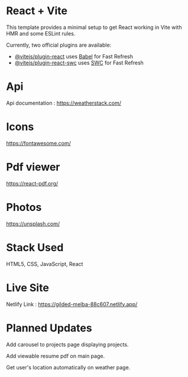 # React + Vite

This template provides a minimal setup to get React working in Vite with HMR and some ESLint rules.

Currently, two official plugins are available:

- [@vitejs/plugin-react](https://github.com/vitejs/vite-plugin-react/blob/main/packages/plugin-react/README.md) uses [Babel](https://babeljs.io/) for Fast Refresh
- [@vitejs/plugin-react-swc](https://github.com/vitejs/vite-plugin-react-swc) uses [SWC](https://swc.rs/) for Fast Refresh

# Api

Api documentation : https://weatherstack.com/



# Icons 

https://fontawesome.com/


# Pdf viewer

https://react-pdf.org/


# Photos

https://unsplash.com/


# Stack Used

HTML5, CSS, JavaScript, React

# Live Site

Netlify Link : https://gilded-melba-88c607.netlify.app/


# Planned Updates

Add carousel to projects page displaying projects.

Add viewable resume pdf on main page.

Get user's location automatically on weather page.
